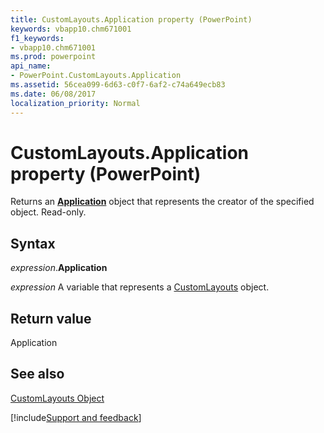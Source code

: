 ```yaml
---
title: CustomLayouts.Application property (PowerPoint)
keywords: vbapp10.chm671001
f1_keywords:
- vbapp10.chm671001
ms.prod: powerpoint
api_name:
- PowerPoint.CustomLayouts.Application
ms.assetid: 56cea099-6d63-c0f7-6af2-c74a649ecb83
ms.date: 06/08/2017
localization_priority: Normal
---
```



# CustomLayouts.Application property (PowerPoint)

Returns an  **[Application](PowerPoint.Application.md)** object that represents the creator of the specified object. Read-only.


## Syntax

_expression_.**Application**

_expression_ A variable that represents a [CustomLayouts](PowerPoint.CustomLayouts.md) object.


## Return value

Application


## See also


[CustomLayouts Object](PowerPoint.CustomLayouts.md)

[!include[Support and feedback](~/includes/feedback-boilerplate.md)]